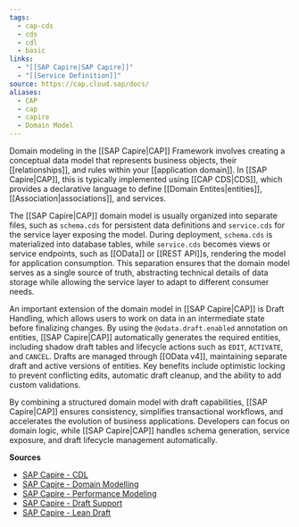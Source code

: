 ```yaml
---
tags:
  - cap-cds
  - cds
  - cdl
  - basic
links:
  - "[[SAP Capire|SAP Capire]]"
  - "[[Service Definition]]"
source: https://cap.cloud.sap/docs/
aliases:
  - CAP
  - cap
  - capire
  - Domain Model
---
```

Domain modeling in the [[SAP Capire|CAP]] Framework involves creating a conceptual data model that represents business objects, their [[relationships]], and rules within your [[application domain]]. In [[SAP Capire|CAP]], this is typically implemented using [[CAP CDS|CDS]], which provides a declarative language to define [[Domain Entites|entities]], [[Association|associations]], and services.

The [[SAP Capire|CAP]] domain model is usually organized into separate files, such as `schema.cds` for persistent data definitions and `service.cds` for the service layer exposing the model. During deployment, `schema.cds` is materialized into database tables, while `service.cds` becomes views or service endpoints, such as [[OData]] or [[REST API]]s, rendering the model for application consumption. This separation ensures that the domain model serves as a single source of truth, abstracting technical details of data storage while allowing the service layer to adapt to different consumer needs.

An important extension of the domain model in [[SAP Capire|CAP]] is Draft Handling, which allows users to work on data in an intermediate state before finalizing changes. By using the `@odata.draft.enabled` annotation on entities, [[SAP Capire|CAP]] automatically generates the required entities, including shadow draft tables and lifecycle actions such as `EDIT`, `ACTIVATE`, and `CANCEL`. Drafts are managed through [[OData v4]], maintaining separate draft and active versions of entities. Key benefits include optimistic locking to prevent conflicting edits, automatic draft cleanup, and the ability to add custom validations.

By combining a structured domain model with draft capabilities, [[SAP Capire|CAP]] ensures consistency, simplifies transactional workflows, and accelerates the evolution of business applications. Developers can focus on domain logic, while [[SAP Capire|CAP]] handles schema generation, service exposure, and draft lifecycle management automatically.

**Sources**
- [SAP Capire - CDL](https://cap.cloud.sap/docs/cds/cdl)
- [SAP Capire - Domain Modelling](https://cap.cloud.sap/docs/guides/domain-modeling)
- [SAP Capire - Performance Modeling](https://help.sap.com/docs/btp/sap-business-technology-platform/application-router?locale=en-US)
- [SAP Capire - Draft Support](https://cap.cloud.sap/docs/advanced/fiori#draft-support)
- [SAP Capire - Lean Draft](https://cap.cloud.sap/docs/node.js/fiori#lean-draft)